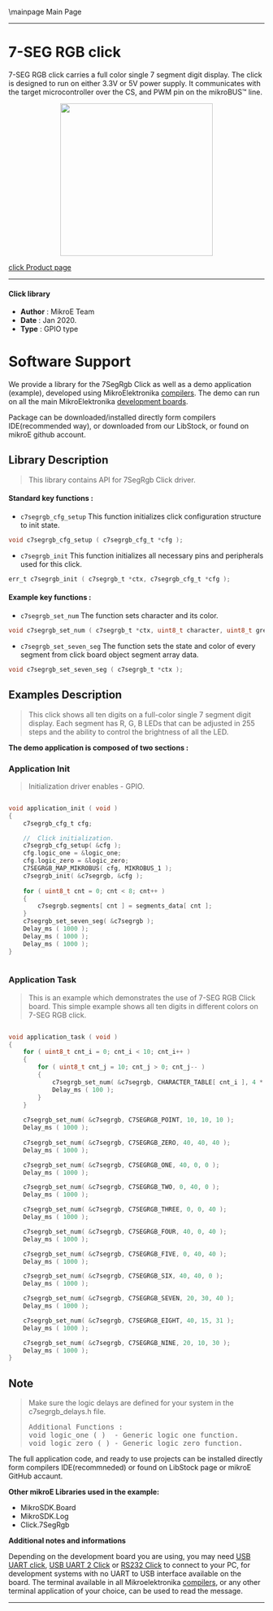 \mainpage Main Page

---
# 7-SEG RGB click

7-SEG RGB click carries a full color single 7 segment digit display. The click is designed to run on either 3.3V or 5V power supply. It communicates with the target microcontroller over the CS, and PWM pin on the mikroBUS™ line.

<p align="center">
  <img src="https://download.mikroe.com/images/click_for_ide/7segrgb_click.png" height=300px>
</p>

[click Product page](https://www.mikroe.com/7-seg-rgb-click)

---


#### Click library 

- **Author**        : MikroE Team
- **Date**          : Jan 2020.
- **Type**          : GPIO type


# Software Support

We provide a library for the 7SegRgb Click 
as well as a demo application (example), developed using MikroElektronika 
[compilers](https://shop.mikroe.com/compilers). 
The demo can run on all the main MikroElektronika [development boards](https://shop.mikroe.com/development-boards).

Package can be downloaded/installed directly form compilers IDE(recommended way), or downloaded from our LibStock, or found on mikroE github account. 

## Library Description

> This library contains API for 7SegRgb Click driver.

#### Standard key functions :

- `c7segrgb_cfg_setup` This function initializes click configuration structure to init state.
```c
void c7segrgb_cfg_setup ( c7segrgb_cfg_t *cfg );
```

- `c7segrgb_init` This function initializes all necessary pins and peripherals used for this click.
```c
err_t c7segrgb_init ( c7segrgb_t *ctx, c7segrgb_cfg_t *cfg );
```

#### Example key functions :

- `c7segrgb_set_num` The function sets character and its color.
```c
void c7segrgb_set_num ( c7segrgb_t *ctx, uint8_t character, uint8_t green_brightness, uint8_t red_brightness, uint8_t blue_brightness );
```
 
- `c7segrgb_set_seven_seg` The function sets the state and color of every segment from click board object segment array data.
```c
void c7segrgb_set_seven_seg ( c7segrgb_t *ctx );
```

## Examples Description

> This click shows all ten digits on a full-color single 7 segment digit display. 
> Each segment has R, G, B LEDs that can be adjusted in 255 steps and the ability to control the brightness of all the LED.

**The demo application is composed of two sections :**

### Application Init 

> Initialization driver enables - GPIO.

```c

void application_init ( void )
{
    c7segrgb_cfg_t cfg;

    //  Click initialization.
    c7segrgb_cfg_setup( &cfg );
    cfg.logic_one = &logic_one;
    cfg.logic_zero = &logic_zero;
    C7SEGRGB_MAP_MIKROBUS( cfg, MIKROBUS_1 );
    c7segrgb_init( &c7segrgb, &cfg );
    
    for ( uint8_t cnt = 0; cnt < 8; cnt++ )
    {
        c7segrgb.segments[ cnt ] = segments_data[ cnt ];
    }
    c7segrgb_set_seven_seg( &c7segrgb );
    Delay_ms ( 1000 );
    Delay_ms ( 1000 );
    Delay_ms ( 1000 );
}
  
```

### Application Task

> This is an example which demonstrates the use of 7-SEG RGB Click board.
> This simple example shows all ten digits in different colors on 7-SEG RGB click.

```c

void application_task ( void )
{
    for ( uint8_t cnt_i = 0; cnt_i < 10; cnt_i++ )
    {
        for ( uint8_t cnt_j = 10; cnt_j > 0; cnt_j-- )
        {
            c7segrgb_set_num( &c7segrgb, CHARACTER_TABLE[ cnt_i ], 4 * cnt_i, 4 * cnt_j, cnt_i * cnt_j );
            Delay_ms ( 100 );
        }
    }
    
    c7segrgb_set_num( &c7segrgb, C7SEGRGB_POINT, 10, 10, 10 );
    Delay_ms ( 1000 );
    
    c7segrgb_set_num( &c7segrgb, C7SEGRGB_ZERO, 40, 40, 40 );
    Delay_ms ( 1000 );

    c7segrgb_set_num( &c7segrgb, C7SEGRGB_ONE, 40, 0, 0 );
    Delay_ms ( 1000 );

    c7segrgb_set_num( &c7segrgb, C7SEGRGB_TWO, 0, 40, 0 );
    Delay_ms ( 1000 );

    c7segrgb_set_num( &c7segrgb, C7SEGRGB_THREE, 0, 0, 40 );
    Delay_ms ( 1000 );

    c7segrgb_set_num( &c7segrgb, C7SEGRGB_FOUR, 40, 0, 40 );
    Delay_ms ( 1000 );

    c7segrgb_set_num( &c7segrgb, C7SEGRGB_FIVE, 0, 40, 40 );
    Delay_ms ( 1000 );

    c7segrgb_set_num( &c7segrgb, C7SEGRGB_SIX, 40, 40, 0 );
    Delay_ms ( 1000 );

    c7segrgb_set_num( &c7segrgb, C7SEGRGB_SEVEN, 20, 30, 40 );
    Delay_ms ( 1000 );

    c7segrgb_set_num( &c7segrgb, C7SEGRGB_EIGHT, 40, 15, 31 );
    Delay_ms ( 1000 );

    c7segrgb_set_num( &c7segrgb, C7SEGRGB_NINE, 20, 10, 30 );
    Delay_ms ( 1000 );
}

```

## Note

> Make sure the logic delays are defined for your system in the c7segrgb_delays.h file.
>
> <pre>
> Additional Functions :
> void logic_one ( )  - Generic logic one function.
> void logic_zero ( ) - Generic logic zero function.
> </pre>

The full application code, and ready to use projects can be  installed directly form compilers IDE(recommneded) or found on LibStock page or mikroE GitHub accaunt.

**Other mikroE Libraries used in the example:** 

- MikroSDK.Board
- MikroSDK.Log
- Click.7SegRgb

**Additional notes and informations**

Depending on the development board you are using, you may need 
[USB UART click](https://shop.mikroe.com/usb-uart-click), 
[USB UART 2 Click](https://shop.mikroe.com/usb-uart-2-click) or 
[RS232 Click](https://shop.mikroe.com/rs232-click) to connect to your PC, for 
development systems with no UART to USB interface available on the board. The 
terminal available in all Mikroelektronika 
[compilers](https://shop.mikroe.com/compilers), or any other terminal application 
of your choice, can be used to read the message.



---
